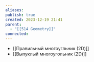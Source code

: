 ```yaml
---
aliases: 
publish: true
created: 2023-12-19 21:41
parent:
  - "[[514 Geometry]]"
connected:
---
```


- [[Правильный многоугльник (2D)]]
- [[Выпуклый многоугольник (2D)]]













